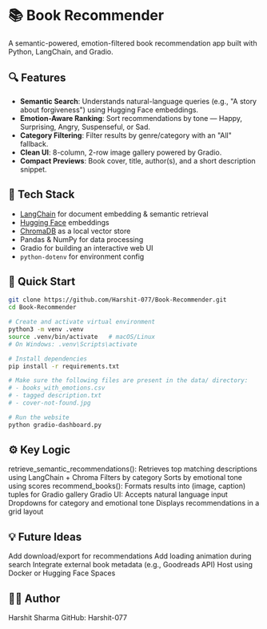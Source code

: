 # 📚 Book Recommender

A semantic-powered, emotion-filtered book recommendation app built with Python, LangChain, and Gradio.

## 🔍 Features

- **Semantic Search**: Understands natural-language queries (e.g., "A story about forgiveness") using Hugging Face embeddings.
- **Emotion-Aware Ranking**: Sort recommendations by tone — Happy, Surprising, Angry, Suspenseful, or Sad.
- **Category Filtering**: Filter results by genre/category with an "All" fallback.
- **Clean UI**: 8-column, 2-row image gallery powered by Gradio.
- **Compact Previews**: Book cover, title, author(s), and a short description snippet.

## 🧰 Tech Stack

- [LangChain](https://www.langchain.com/) for document embedding & semantic retrieval
- [Hugging Face](https://huggingface.co/) embeddings
- [ChromaDB](https://www.trychroma.com/) as a local vector store
- Pandas & NumPy for data processing
- Gradio for building an interactive web UI
- `python-dotenv` for environment config

## 🚀 Quick Start

```bash
git clone https://github.com/Harshit-077/Book-Recommender.git
cd Book-Recommender

# Create and activate virtual environment
python3 -m venv .venv
source .venv/bin/activate   # macOS/Linux
# On Windows: .venv\Scripts\activate

# Install dependencies
pip install -r requirements.txt

# Make sure the following files are present in the data/ directory:
# - books_with_emotions.csv
# - tagged description.txt
# - cover-not-found.jpg

# Run the website
python gradio-dashboard.py

```

## ⚙️ Key Logic

retrieve_semantic_recommendations():
Retrieves top matching descriptions using LangChain + Chroma
Filters by category
Sorts by emotional tone using scores
recommend_books():
Formats results into (image, caption) tuples for Gradio gallery
Gradio UI:
Accepts natural language input
Dropdowns for category and emotional tone
Displays recommendations in a grid layout

## 💡 Future Ideas

Add download/export for recommendations
Add loading animation during search
Integrate external book metadata (e.g., Goodreads API)
Host using Docker or Hugging Face Spaces

## 👨‍💻 Author

Harshit Sharma
GitHub: Harshit-077

